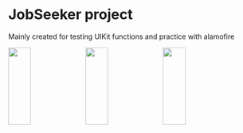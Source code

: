 # JobSeeker project

<p> Mainly created for testing UIKit functions and practice with alamofire </p>
<img src="https://github.com/Guerra-09/NewProject/assets/91816666/0cee2b83-e54b-4182-a58d-0b40824e02aa" width="30%" height="20%"> </img>
<img src="https://github.com/Guerra-09/NewProject/assets/91816666/79b08f4b-bf38-4b95-951e-24fdfdf8e8f4" width="30%" height="20%"> </img>
<img src="https://github.com/Guerra-09/NewProject/assets/91816666/3aac2a25-0110-4614-8029-837b1876dbda" width="30%" height="20%"> </img>

